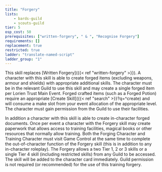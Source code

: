 ```yaml
---
title: "Forgery"
lists:
    - bards-guild
    - scouts-guild
tier: 5
osp_cost: 50
prerequisites: ["written-forgery", " & ", "Recognise Forgery"]
requirements: []
replacement: true
restricted: true
ladder: "translate-named-script"
ladder_group: "1"
---
```

This skill replaces [Written Forgery]({{< ref "written-forgery" >}}). A character with this skill is able to create forged items (excluding weapons, armour and shields) with appropriate additional skills. The character must be in the relevant Guild to use this skill and may create a single forged item per Lorien Trust Main Event. Forged crafted items (such as a Forged Potion) require an appropriate [Create Skill]({{< ref "search" >}}?q=^create) and will consume a make slot from your event allocation of the appropriate level. The character must gain permission from the Guild to use their facilities.

In addition a character with this skill is able to create in-character forged documents. Once per event a character with the Forgery skill may create paperwork that allows access to training facilities, magical books or other resources that normally allow training. Both the Forging Character and Training Character must visit Game Control at the same time to complete the out-of-character function of the Forgery skill (this is in addition to any in-character roleplay). The Forgery allows a two Tier 1, 2 or 3 skills or a single Tier 4 skill (including restricted skills) from any Guild to be accessed. The skill will be added to the character card immediately. Guild permission is not required (or recommended) for the use of this training forgery.